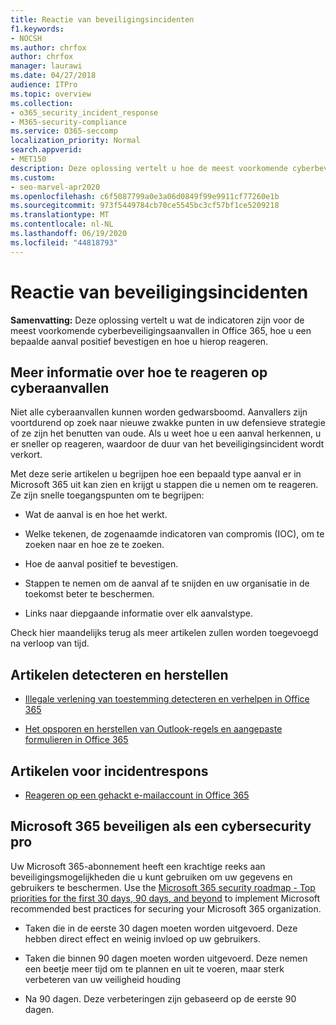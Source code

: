 ```yaml
---
title: Reactie van beveiligingsincidenten
f1.keywords:
- NOCSH
ms.author: chrfox
author: chrfox
manager: laurawi
ms.date: 04/27/2018
audience: ITPro
ms.topic: overview
ms.collection:
- o365_security_incident_response
- M365-security-compliance
ms.service: O365-seccomp
localization_priority: Normal
search.appverid:
- MET150
description: Deze oplossing vertelt u hoe de meest voorkomende cyberbeveiligingsaanvallen eruit kunnen zien in Microsoft 365 en hoe u hierop reageren
ms.custom:
- seo-marvel-apr2020
ms.openlocfilehash: c6f5087799a0e3a06d0849f99e9911cf77260e1b
ms.sourcegitcommit: 973f5449784cb70ce5545bc3cf57bf1ce5209218
ms.translationtype: MT
ms.contentlocale: nl-NL
ms.lasthandoff: 06/19/2020
ms.locfileid: "44818793"
---
```

# <a name="security-incident-response"></a>Reactie van beveiligingsincidenten

 **Samenvatting:** Deze oplossing vertelt u wat de indicatoren zijn voor de meest voorkomende cyberbeveiligingsaanvallen in Office 365, hoe u een bepaalde aanval positief bevestigen en hoe u hierop reageren.

## <a name="learn-how-to-respond-to-cyberattacks"></a>Meer informatie over hoe te reageren op cyberaanvallen

Niet alle cyberaanvallen kunnen worden gedwarsboomd. Aanvallers zijn voortdurend op zoek naar nieuwe zwakke punten in uw defensieve strategie of ze zijn het benutten van oude. Als u weet hoe u een aanval herkennen, u er sneller op reageren, waardoor de duur van het beveiligingsincident wordt verkort.

Met deze serie artikelen u begrijpen hoe een bepaald type aanval er in Microsoft 365 uit kan zien en krijgt u stappen die u nemen om te reageren. Ze zijn snelle toegangspunten om te begrijpen:

- Wat de aanval is en hoe het werkt.

- Welke tekenen, de zogenaamde indicatoren van compromis (IOC), om te zoeken naar en hoe ze te zoeken.

- Hoe de aanval positief te bevestigen.

- Stappen te nemen om de aanval af te snijden en uw organisatie in de toekomst beter te beschermen.

- Links naar diepgaande informatie over elk aanvalstype.

Check hier maandelijks terug als meer artikelen zullen worden toegevoegd na verloop van tijd.

## <a name="detect-and-remediate-articles"></a>Artikelen detecteren en herstellen

- [Illegale verlening van toestemming detecteren en verhelpen in Office 365](detect-and-remediate-illicit-consent-grants.md)

- [Het opsporen en herstellen van Outlook-regels en aangepaste formulieren in Office 365](detect-and-remediate-outlook-rules-forms-attack.md)

## <a name="incident-response-articles"></a>Artikelen voor incidentrespons

- [Reageren op een gehackt e-mailaccount in Office 365](responding-to-a-compromised-email-account.md)

## <a name="secure-microsoft-365-like-a-cybersecurity-pro"></a>Microsoft 365 beveiligen als een cybersecurity pro

Uw Microsoft 365-abonnement heeft een krachtige reeks aan beveiligingsmogelijkheden die u kunt gebruiken om uw gegevens en gebruikers te beschermen.  Use the [Microsoft 365 security roadmap - Top priorities for the first 30 days, 90 days, and beyond](security-roadmap.md) to implement Microsoft recommended best practices for securing your Microsoft 365 organization.

- Taken die in de eerste 30 dagen moeten worden uitgevoerd.  Deze hebben direct effect en weinig invloed op uw gebruikers.

- Taken die binnen 90 dagen moeten worden uitgevoerd. Deze nemen een beetje meer tijd om te plannen en uit te voeren, maar sterk verbeteren van uw veiligheid houding

- Na 90 dagen. Deze verbeteringen zijn gebaseerd op de eerste 90 dagen.
